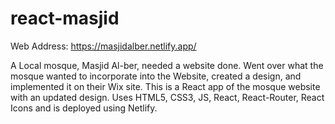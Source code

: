 # react-masjid

Web Address: https://masjidalber.netlify.app/

A Local mosque, Masjid Al-ber, needed a website done. Went over what the mosque wanted to incorporate into the Website, created a design, and implemented it on their Wix site. This is a React app of the mosque website with an updated design. Uses HTML5, CSS3, JS, React, React-Router, React Icons and is deployed using Netlify.
